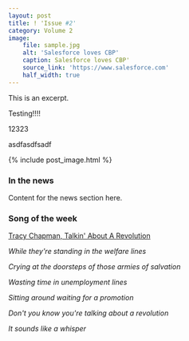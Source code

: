 ```yaml
---
layout: post
title: ! 'Issue #2'
category: Volume 2
image:
    file: sample.jpg
    alt: 'Salesforce loves CBP'
    caption: Salesforce loves CBP'
    source_link: 'https://www.salesforce.com'
    half_width: true
---
```


This is an excerpt.

Testing!!!!

12323

asdfasdfsadf

<!--excerpt-->

{% include post_image.html %}

### In the news

Content for the news section here.

### Song of the week

[Tracy Chapman, Talkin' About A Revolution](https://www.youtube.com/watch?v=Xv8FBjo1Y8I)

*While they're standing in the welfare lines*

*Crying at the doorsteps of those armies of salvation*

*Wasting time in unemployment lines*

*Sitting around waiting for a promotion*

*Don't you know you're talking about a revolution*

*It sounds like a whisper*

